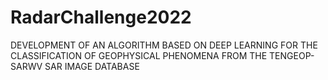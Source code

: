 # RadarChallenge2022
DEVELOPMENT OF AN ALGORITHM BASED ON DEEP LEARNING FOR THE CLASSIFICATION OF GEOPHYSICAL PHENOMENA FROM THE TENGEOP-SARWV SAR IMAGE DATABASE
